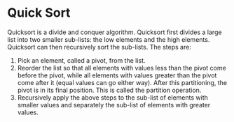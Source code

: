 Quick Sort
==========
Quicksort is a divide and conquer algorithm. Quicksort first divides a large list into two smaller sub-lists: the low elements and the high elements. Quicksort can then recursively sort the sub-lists.
The steps are:
1. Pick an element, called a pivot, from the list.
2. Reorder the list so that all elements with values less than the pivot come before the pivot, while all elements with values greater than the pivot come after it (equal values can go either way). After this partitioning, the pivot is in its final position. This is called the partition operation.
3. Recursively apply the above steps to the sub-list of elements with smaller values and separately the sub-list of elements with greater values.